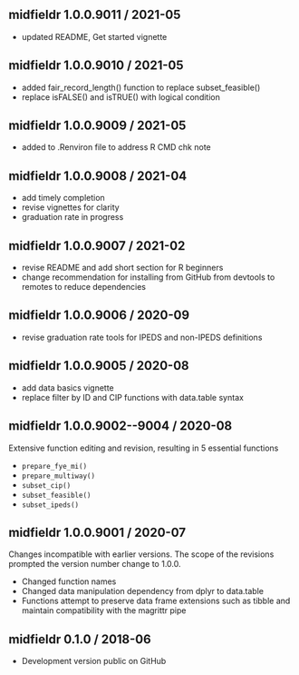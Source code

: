 


## midfieldr 1.0.0.9011 / 2021-05

- updated README, Get started vignette


## midfieldr 1.0.0.9010 / 2021-05

- added fair_record_length() function to replace subset_feasible() 
- replace isFALSE() and isTRUE() with logical condition

## midfieldr 1.0.0.9009 / 2021-05

- added to .Renviron file to address R CMD chk note


## midfieldr 1.0.0.9008 / 2021-04

- add timely completion 
- revise vignettes for clarity 
- graduation rate in progress



## midfieldr 1.0.0.9007 / 2021-02

- revise README and add short section for R beginners 
- change recommendation for installing from GitHub from devtools to remotes to reduce dependencies 


## midfieldr 1.0.0.9006 / 2020-09

- revise graduation rate tools for IPEDS and non-IPEDS definitions


## midfieldr 1.0.0.9005 / 2020-08

- add data basics vignette
- replace filter by ID and CIP functions with data.table syntax

## midfieldr 1.0.0.9002--9004 / 2020-08

Extensive function editing and revision, resulting in 5 essential functions

- `prepare_fye_mi()`
- `prepare_multiway()` 
- `subset_cip()` 
- `subset_feasible()`  
- `subset_ipeds()`

## midfieldr 1.0.0.9001 / 2020-07

Changes incompatible with earlier versions. The scope of the revisions prompted the version number change to 1.0.0. 

- Changed function names
- Changed data manipulation dependency from dplyr to data.table 
- Functions attempt to preserve data frame extensions such as tibble and maintain compatibility with the magrittr pipe 

## midfieldr 0.1.0 / 2018-06

- Development version public on GitHub
  
<!-- major.minor.patch.dev -->
<!-- MAJOR version when you make incompatible API changes ->
<!-- MINOR version add functionality in a backwards-compatible manner ->
<!-- PATCH version backwards-compatible bug fixes ->

<!-- ### New features -->

<!-- ### Minor improvements -->

<!-- ### Bug fixes -->

<!-- ### Deprecated -->

<!-- ### Defunct -->
